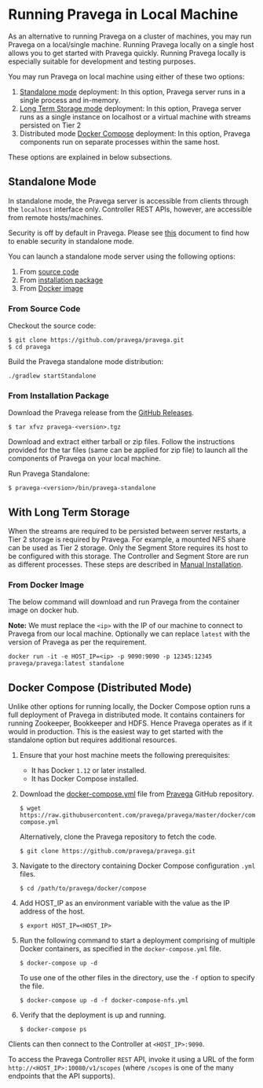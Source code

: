 <!--
Copyright Pravega Authors.

Licensed under the Apache License, Version 2.0 (the "License");
you may not use this file except in compliance with the License.
You may obtain a copy of the License at

    http://www.apache.org/licenses/LICENSE-2.0

Unless required by applicable law or agreed to in writing, software
distributed under the License is distributed on an "AS IS" BASIS,
WITHOUT WARRANTIES OR CONDITIONS OF ANY KIND, either express or implied.
See the License for the specific language governing permissions and
limitations under the License.
-->
# Running Pravega in Local Machine

As an alternative to running Pravega on a cluster of machines, you may run Pravega on a local/single machine. Running Pravega locally on a single host allows you to get started with Pravega quickly. Running Pravega locally is especially suitable for development and testing purposes.

You may run Pravega on local machine using either of these two options:

1. [Standalone mode](#standalone-mode) deployment: In this option, Pravega server runs in a single process and in-memory.
2. [Long Term Storage mode](#long-term-storage) deployment: In this option, Pravega server runs as a single instance on localhost or a virtual machine with streams persisted on Tier 2
3. Distributed mode [Docker Compose](#docker-compose-distributed-mode) deployment: In this option, Pravega components run on separate processes within the same host.

These options are explained in below subsections.

## Standalone Mode

In standalone mode, the Pravega server is accessible from clients through the `localhost` interface only. Controller REST APIs, however, are accessible from remote hosts/machines.

Security is off by default in Pravega. Please see [this](../security/securing-standalone-mode-cluster.md) document to find how to enable security in standalone mode.

You can launch a standalone mode server using the following options:

1. From [source code](#from-source-code)
2. From [installation package](#from-installation-package)
3. From [Docker image](#from-docker-image)

### From Source Code

Checkout the source code:

```
$ git clone https://github.com/pravega/pravega.git
$ cd pravega
```

Build the Pravega standalone mode distribution:

```
./gradlew startStandalone
```

### From Installation Package

Download the Pravega release from the [GitHub Releases](https://github.com/pravega/pravega/releases).

```
$ tar xfvz pravega-<version>.tgz
```
Download and extract either tarball or zip files. Follow the instructions provided for the tar files (same can be applied for zip file) to launch all the components of Pravega on your local machine.

Run Pravega Standalone:

```
$ pravega-<version>/bin/pravega-standalone
```


##  With Long Term Storage

When the streams are required to be persisted between server restarts, a Tier 2 storage is required by Pravega. For example, a mounted NFS share can be used as Tier 2 storage. Only the Segment Store requires its host to be configured with this storage. The Controller and Segment Store are run as different processes. These steps are described in [Manual Installation](manual-install.md).

### From Docker Image

The below command will download and run Pravega from the container image on docker hub.

**Note:** We must replace the `<ip>` with the IP of our machine to connect to Pravega from our local machine. Optionally we can replace `latest` with the version of Pravega as per the requirement.

```
docker run -it -e HOST_IP=<ip> -p 9090:9090 -p 12345:12345 pravega/pravega:latest standalone
```

## Docker Compose (Distributed Mode)

Unlike other options for running locally, the Docker Compose option runs a full deployment of Pravega
in distributed mode. It contains containers for running Zookeeper, Bookkeeper and HDFS. Hence Pravega operates as if it would in production. This is the easiest way to get started with the standalone option but requires additional resources.

1. Ensure that your host machine meets the following prerequisites:

   * It has Docker `1.12` or later installed.
   * It has Docker Compose installed.

2. Download the [docker-compose.yml](https://github.com/pravega/pravega/tree/master/docker/compose/docker-compose.yml) file from [Pravega](https://github.com/pravega/pravega) GitHub repository.

   ```
   $ wget https://raw.githubusercontent.com/pravega/pravega/master/docker/compose/docker-compose.yml
   ```

   Alternatively, clone the Pravega repository to fetch the code.

   ```
   $ git clone https://github.com/pravega/pravega.git
   ```

3. Navigate to the directory containing Docker Compose configuration `.yml` files.

   ```
   $ cd /path/to/pravega/docker/compose
   ```

4. Add HOST_IP as an environment variable with the value as the IP address of the host.

   ```
   $ export HOST_IP=<HOST_IP>
   ```

5. Run the following command to start a deployment comprising of multiple Docker containers, as specified in the
   `docker-compose.yml` file.

   ```
   $ docker-compose up -d
   ```

   To use one of the other files in the directory, use the `-f` option to specify the file.

   ```
   $ docker-compose up -d -f docker-compose-nfs.yml
   ```

6. Verify that the deployment is up and running.

   ```
   $ docker-compose ps
   ```

Clients can then connect to the Controller at `<HOST_IP>:9090`.

To access the Pravega Controller `REST` API, invoke it using a URL of the form `http://<HOST_IP>:10080/v1/scopes` (where
`/scopes` is one of the many endpoints that the API supports).
